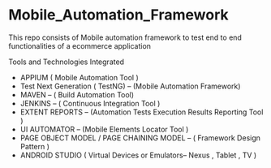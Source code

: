 # Mobile_Automation_Framework
This repo consists of Mobile automation framework to test end to end functionalities of a ecommerce application

Tools and Technologies Integrated 
* APPIUM  ( Mobile Automation Tool )
* Test Next Generation ( TestNG) – (Mobile Automation Framework)
* MAVEN – ( Build Automation Tool)  
* JENKINS – ( Continuous Integration Tool ) 
* EXTENT REPORTS – (Automation Tests Execution Results Reporting Tool )
* UI AUTOMATOR – (Mobile Elements Locator Tool ) 
* PAGE OBJECT MODEL / PAGE CHAINING MODEL – ( Framework Design Pattern ) 
* ANDROID STUDIO ( Virtual Devices or Emulators– Nexus ,  Tablet , TV ) 







